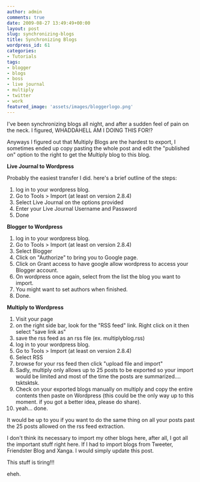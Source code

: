 ```yaml
---
author: admin
comments: true
date: 2009-08-27 13:49:49+00:00
layout: post
slug: synchronizing-blogs
title: Synchronizing Blogs
wordpress_id: 61
categories:
- Tutorials
tags:
- blogger
- blogs
- boss
- live journal
- multiply
- twitter
- work
featured_image: 'assets/images/bloggerlogo.png'
---
```


I've been synchronizing blogs all night, and after a sudden feel of pain on the neck. I figured, WHADDAHELL AM I DOING THIS FOR!?

Anyways I figured out that Multiply Blogs are the hardest to export, I sometimes ended up copy pasting the whole post and edit the "published on" option to the right to get the Multiply blog to this blog.

**Live Journal to Wordpress**

Probably the easiest transfer I did. here's a brief outline of the steps:

1. log in to your wordpress blog.
2. Go to Tools > Import (at least on version 2.8.4)
3. Select Live Journal on the options provided
4. Enter your Live Journal Username and Password
5. Done

**Blogger to Wordpress**

1. log in to your wordpress blog.
2. Go to Tools > Import (at least on version 2.8.4)
3. Select Blogger
4. Click on "Authorize" to bring you to Google page.
5. Click on Grant access to have google allow wordpress to access your Blogger account.
6. On wordpress once again, select from the list the blog you want to import.
7. You might want to set authors when finished.
8. Done.

**Multiply to Wordpress**

1. Visit your page
2. on the right side bar, look for the "RSS feed" link. Right click on it then  select "save link as"
3. save the rss feed as an rss file (ex. multiplyblog.rss)
4. log in to your wordpress blog.
5. Go to Tools > Import (at least on version 2.8.4)
6. Select RSS
7. browse for your rss feed then click "upload file and import"
8. Sadly, multiply only allows up to 25 posts to be exported so your import would be limited and most of the time the posts are summarized.... tsktsktsk.
9. Check on your exported blogs manually on multiply and copy the entire contents then paste on Wordpress (this could be the only way up to this moment. if you got a better idea, please do share).
10. yeah... done.

It would be up to you if you want to do the same thing on all your posts past the 25 posts allowed on the rss feed extraction.

I don't think its necessary to import my other blogs here, after all, I got all the important stuff right here. If I had to import blogs from Tweeter, Friendster Blog and Xanga. I would simply update this post.

This stuff is tiring!!!

eheh.
